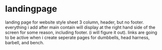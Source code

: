# landingpage
landing page for website
style sheet 3 column, header, but no footer. everything i add after main contain will display at the right hand side
of the screen for some reason, including footer. (i will figure it out).
links are going to be active when i create seperate pages for dumbbells, head harness, barbell, and bench. 
